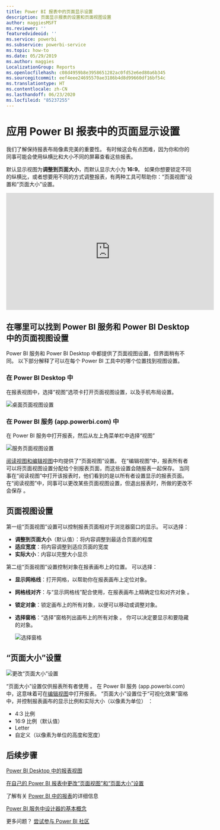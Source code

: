 ```yaml
---
title: Power BI 报表中的页面显示设置
description: 页面显示报表的设置和页面视图设置
author: maggiesMSFT
ms.reviewer: ''
featuredvideoid: ''
ms.service: powerbi
ms.subservice: powerbi-service
ms.topic: how-to
ms.date: 05/29/2019
ms.author: maggies
LocalizationGroup: Reports
ms.openlocfilehash: c08d4959b8e3958651282ac0fd52e6ed80a6b345
ms.sourcegitcommit: eef4eee24695570ae3186b4d8d99660df16bf54c
ms.translationtype: HT
ms.contentlocale: zh-CN
ms.lasthandoff: 06/23/2020
ms.locfileid: "85237255"
---
```

# <a name="apply-page-display-settings-in-a-power-bi-report"></a>应用 Power BI 报表中的页面显示设置
我们了解保持报表布局像素完美的重要性。 有时候这会有点困难，因为你和你的同事可能会使用纵横比和大小不同的屏幕查看这些报表。 

默认显示视图为**调整到页面大小**，而默认显示大小为 **16:9**。 如果你想要锁定不同的纵横比，或者想要用不同的方式调整报表，有两种工具可帮助你：“页面视图”设置和“页面大小”设置。


<iframe width="560" height="315" src="https://www.youtube.com/embed/5tg-OXzxe2g" frameborder="0" allowfullscreen></iframe>


## <a name="where-to-find-page-view-settings-in-the-power-bi-service-and-power-bi-desktop"></a>在哪里可以找到 Power BI 服务和 Power BI Desktop 中的页面视图设置
Power BI 服务和 Power BI Desktop 中都提供了页面视图设置，但界面稍有不同。 以下部分解释了可以在每个 Power BI 工具中的哪个位置找到视图设置。

### <a name="in-power-bi-desktop"></a>在 Power BI Desktop 中
在报表视图中，选择“视图”选项卡打开页面视图设置，以及手机布局设置。 

  ![桌面页面视图设置](media/power-bi-report-display-settings/power-bi-desktop-view-settings.png)

### <a name="in-the-power-bi-service-apppowerbicom"></a>在 Power BI 服务 (app.powerbi.com) 中
在 Power BI 服务中打开报表，然后从左上角菜单栏中选择“视图” 

![服务页面视图设置](media/power-bi-report-display-settings/power-bi-change-page-view.png)

[阅读视图和编辑视图](../consumer/end-user-reading-view.md)中均提供了“页面视图”设置。 在“编辑视图”中，报表所有者可以将页面视图设置分配给个别报表页面，而这些设置会随报表一起保存。 当同事在“阅读视图”中打开该报表时，他们看到的是以所有者设置显示的报表页面。 在“阅读视图”中，同事可以更改某些页面视图设置，但退出报表时，所做的更改不会保存   。

## <a name="page-view-settings"></a>页面视图设置
第一组“页面视图”设置可以控制报表页面相对于浏览器窗口的显示。 可以选择：

* **调整到页面大小**（默认值）：将内容调整到最适合页面的程度
* **适应宽度**：将内容调整到适应页面的宽度
* **实际大小**：内容以完整大小显示

第二组“页面视图”设置控制对象在报表画布上的位置。 可以选择：

* **显示网格线**：打开网格，以帮助你在报表画布上定位对象。
* **网格线对齐**：与“显示网格线”配合使用，在报表画布上精确定位和对齐对象  。 
* **锁定对象**：锁定画布上的所有对象，以便可以移动或调整对象。
* **选择窗格**：“选择”窗格列出画布上的所有对象  。 你可以决定要显示和要隐藏的对象。

    ![选择窗格](media/power-bi-report-display-settings/power-bi-selection-pane.png)



## <a name="page-size-settings"></a>“页面大小”设置
![更改“页面大小”设置](media/power-bi-report-display-settings/power-bi-page-size.png)

“页面大小”设置仅供报表所有者使用  。 在 Power BI 服务 (app.powerbi.com) 中，这意味着可在[编辑视图](../consumer/end-user-reading-view.md)中打开报表。 “页面大小”设置位于“可视化效果”窗格中，并控制报表画布的显示比例和实际大小（以像素为单位）   ：   

* 4:3 比例
* 16:9 比例（默认值）
* Letter
* 自定义（以像素为单位的高度和宽度）

## <a name="next-steps"></a>后续步骤
[Power BI Desktop 中的报表视图](desktop-report-view.md)

[在自己的 Power BI 报表中更改“页面视图”和“页面大小”设置](../consumer/end-user-report-view.md)

了解有关 [Power BI 中的报表](../consumer/end-user-reports.md)的详细信息

[Power BI 服务中设计器的基本概念](../fundamentals/service-basic-concepts.md)

更多问题？ [尝试参与 Power BI 社区](https://community.powerbi.com/)
